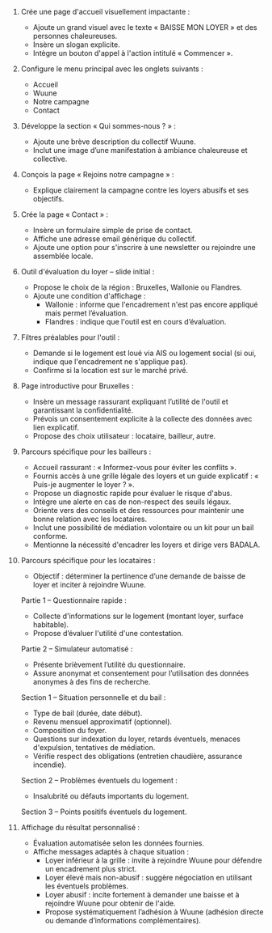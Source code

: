 1. Crée une page d'accueil visuellement impactante :

   - Ajoute un grand visuel avec le texte « BAISSE MON LOYER » et des personnes chaleureuses.
   - Insère un slogan explicite.
   - Intègre un bouton d'appel à l'action intitulé « Commencer ».

2. Configure le menu principal avec les onglets suivants :

   - Accueil
   - Wuune
   - Notre campagne
   - Contact

3. Développe la section « Qui sommes-nous ? » :

   - Ajoute une brève description du collectif Wuune.
   - Inclut une image d’une manifestation à ambiance chaleureuse et collective.

4. Conçois la page « Rejoins notre campagne » :

   - Explique clairement la campagne contre les loyers abusifs et ses objectifs.

5. Crée la page « Contact » :

   - Insère un formulaire simple de prise de contact.
   - Affiche une adresse email générique du collectif.
   - Ajoute une option pour s'inscrire à une newsletter ou rejoindre une assemblée locale.

6. Outil d'évaluation du loyer – slide initial :

   - Propose le choix de la région : Bruxelles, Wallonie ou Flandres.
   - Ajoute une condition d'affichage :
     - Wallonie : informe que l'encadrement n'est pas encore appliqué mais permet l’évaluation.
     - Flandres : indique que l'outil est en cours d’évaluation.

7. Filtres préalables pour l'outil :

   - Demande si le logement est loué via AIS ou logement social (si oui, indique que l'encadrement ne s'applique pas).
   - Confirme si la location est sur le marché privé.

8. Page introductive pour Bruxelles :

   - Insère un message rassurant expliquant l’utilité de l'outil et garantissant la confidentialité.
   - Prévois un consentement explicite à la collecte des données avec lien explicatif.
   - Propose des choix utilisateur : locataire, bailleur, autre.

9. Parcours spécifique pour les bailleurs :

   - Accueil rassurant : « Informez-vous pour éviter les conflits ».
   - Fournis accès à une grille légale des loyers et un guide explicatif : « Puis-je augmenter le loyer ? ».
   - Propose un diagnostic rapide pour évaluer le risque d'abus.
   - Intègre une alerte en cas de non-respect des seuils légaux.
   - Oriente vers des conseils et des ressources pour maintenir une bonne relation avec les locataires.
   - Inclut une possibilité de médiation volontaire ou un kit pour un bail conforme.
   - Mentionne la nécessité d'encadrer les loyers et dirige vers BADALA.

10. Parcours spécifique pour les locataires :

    - Objectif : déterminer la pertinence d’une demande de baisse de loyer et inciter à rejoindre Wuune.

    Partie 1 – Questionnaire rapide :

    - Collecte d'informations sur le logement (montant loyer, surface habitable).
    - Propose d’évaluer l'utilité d'une contestation.

    Partie 2 – Simulateur automatisé :

    - Présente brièvement l’utilité du questionnaire.
    - Assure anonymat et consentement pour l’utilisation des données anonymes à des fins de recherche.

    Section 1 – Situation personnelle et du bail :

    - Type de bail (durée, date début).
    - Revenu mensuel approximatif (optionnel).
    - Composition du foyer.
    - Questions sur indexation du loyer, retards éventuels, menaces d'expulsion, tentatives de médiation.
    - Vérifie respect des obligations (entretien chaudière, assurance incendie).

    Section 2 – Problèmes éventuels du logement :

    - Insalubrité ou défauts importants du logement.

    Section 3 – Points positifs éventuels du logement.

11. Affichage du résultat personnalisé :
    - Évaluation automatisée selon les données fournies.
    - Affiche messages adaptés à chaque situation :
      - Loyer inférieur à la grille : invite à rejoindre Wuune pour défendre un encadrement plus strict.
      - Loyer élevé mais non-abusif : suggère négociation en utilisant les éventuels problèmes.
      - Loyer abusif : incite fortement à demander une baisse et à rejoindre Wuune pour obtenir de l'aide.
      - Propose systématiquement l’adhésion à Wuune (adhésion directe ou demande d’informations complémentaires).
